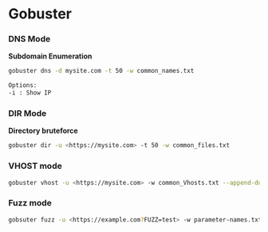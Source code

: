 # Gobuster

### DNS Mode

**Subdomain Enumeration**

```bash
gobuster dns -d mysite.com -t 50 -w common_names.txt

Options: 
-i : Show IP
```

### DIR Mode

**Directory bruteforce**

```bash
gobuster dir -u <https://mysite.com> -t 50 -w common_files.txt
```

### VHOST mode

```bash
gobuster vhost -u <https://mysite.com> -w common_Vhosts.txt --append-domain
```

### Fuzz mode

```bash
gobsuter fuzz -u <https://example.com?FUZZ=test> -w parameter-names.txt
```
